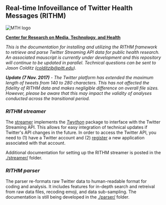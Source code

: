 ## Real-time Infoveillance of Twitter Health Messages (RITHM)
![MTH logo](http://mth.pitt.edu/sites/all/themes/pitt_cromh/img/CROMH-mark-revised.png)

__[Center for Research on Media, Technology, and Health](http://mth.pitt.edu/)__

_This is the documentation for installing and utilizing the RITHM framework to retrieve and parse Twitter Streaming API data for public health research. An associated mauscript is currently under development and this repository will continue to be updated in parallel. Technical questions can be sent to Jason Colditz (colditzjb@pitt.edu)._

___Update (7 Nov. 2017)__ - The Twitter platform has extended the maximum length of tweets from 140 to 280 characters. This has not affected the fidelity of RITHM data and makes negligible difference on overall file sizes. However, please be aware that this may impact the validity of analyses conducted across the transitional period._

### _RITHM streamer_
The [streamer](https://github.com/CRMTH/RITHM/tree/master/streamer) implements the _[Twython](https://github.com/ryanmcgrath/twython)_ package to interface with the Twitter Streaming API. This allows for easy integration of technical updates if Twitter's API changes in the future. In order to access the Twitter API, you need to (1) have a Twitter account and (2) [register](https://apps.twitter.com/) a new application associated with that account. 

Additional documentation for setting up the RITHM streamer is posted in the [./streamer/](https://github.com/CRMTH/RITHM/tree/master/streamer) folder. 

### _RITHM parser_
The parser re-formats raw Twitter data to human-readable format for coding and analysis. It includes features for in-depth search and retreival from raw data files, recoding emoji, and data sub-sampling. The documentation is still being developed in the [./parser/](https://github.com/CRMTH/RITHM/tree/master/parser) folder. 

